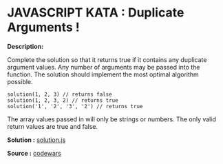 JAVASCRIPT KATA : Duplicate Arguments !
=======================================

**Description:**

Complete the solution so that it returns true if it contains any duplicate argument values. Any number of arguments may be passed into the function. The solution should implement the most optimal algorithm possible.


```
solution(1, 2, 3) // returns false
solution(1, 2, 3, 2) // returns true
solution('1', '2', '3', '2') // returns true
```

The array values passed in will only be strings or numbers. The only valid return values are true and false.

**Solution :** [solution.js](https://github.com/ouadie-lahdioui/duplicate-arguments/blob/master/solution.js)

**Source :** [codewars](http://www.codewars.com/kata/520d9c27e9940532eb00018e)